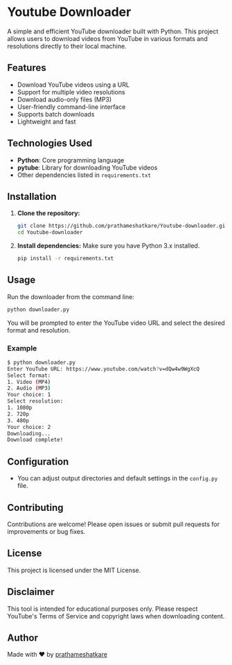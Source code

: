 # Youtube Downloader

A simple and efficient YouTube downloader built with Python. This project allows users to download videos from YouTube in various formats and resolutions directly to their local machine.

## Features

- Download YouTube videos using a URL
- Support for multiple video resolutions
- Download audio-only files (MP3)
- User-friendly command-line interface
- Supports batch downloads
- Lightweight and fast

## Technologies Used

- **Python**: Core programming language
- **pytube**: Library for downloading YouTube videos
- Other dependencies listed in `requirements.txt`

## Installation

1. **Clone the repository:**
   ```bash
   git clone https://github.com/prathameshatkare/Youtube-downloader.git
   cd Youtube-downloader
   ```

2. **Install dependencies:**
   Make sure you have Python 3.x installed.
   ```bash
   pip install -r requirements.txt
   ```

## Usage

Run the downloader from the command line:

```bash
python downloader.py
```

You will be prompted to enter the YouTube video URL and select the desired format and resolution.

### Example

```bash
$ python downloader.py
Enter YouTube URL: https://www.youtube.com/watch?v=dQw4w9WgXcQ
Select format:
1. Video (MP4)
2. Audio (MP3)
Your choice: 1
Select resolution:
1. 1080p
2. 720p
3. 480p
Your choice: 2
Downloading...
Download complete!
```

## Configuration

- You can adjust output directories and default settings in the `config.py` file.

## Contributing

Contributions are welcome! Please open issues or submit pull requests for improvements or bug fixes.

## License

This project is licensed under the MIT License.

## Disclaimer

This tool is intended for educational purposes only. Please respect YouTube's Terms of Service and copyright laws when downloading content.

## Author

Made with ❤️ by [prathameshatkare](https://github.com/prathameshatkare)
